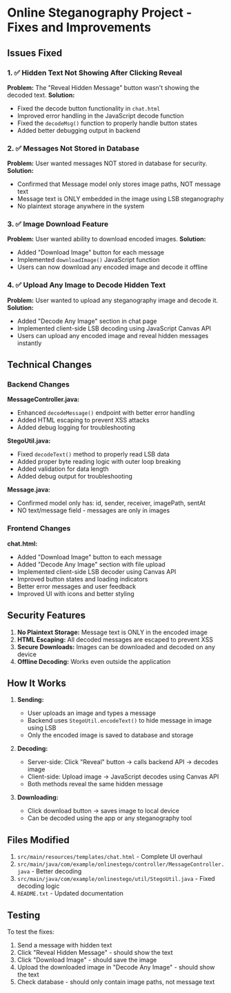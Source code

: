 # Online Steganography Project - Fixes and Improvements

## Issues Fixed

### 1. ✅ Hidden Text Not Showing After Clicking Reveal
**Problem:** The "Reveal Hidden Message" button wasn't showing the decoded text.
**Solution:**
- Fixed the decode button functionality in `chat.html`
- Improved error handling in the JavaScript decode function
- Fixed the `decodeMsg()` function to properly handle button states
- Added better debugging output in backend

### 2. ✅ Messages Not Stored in Database
**Problem:** User wanted messages NOT stored in database for security.
**Solution:**
- Confirmed that Message model only stores image paths, NOT message text
- Message text is ONLY embedded in the image using LSB steganography
- No plaintext storage anywhere in the system

### 3. ✅ Image Download Feature
**Problem:** User wanted ability to download encoded images.
**Solution:**
- Added "Download Image" button for each message
- Implemented `downloadImage()` JavaScript function
- Users can now download any encoded image and decode it offline

### 4. ✅ Upload Any Image to Decode Hidden Text
**Problem:** User wanted to upload any steganography image and decode it.
**Solution:**
- Added "Decode Any Image" section in chat page
- Implemented client-side LSB decoding using JavaScript Canvas API
- Users can upload any encoded image and reveal hidden messages instantly

## Technical Changes

### Backend Changes

**MessageController.java:**
- Enhanced `decodeMessage()` endpoint with better error handling
- Added HTML escaping to prevent XSS attacks
- Added debug logging for troubleshooting

**StegoUtil.java:**
- Fixed `decodeText()` method to properly read LSB data
- Added proper byte reading logic with outer loop breaking
- Added validation for data length
- Added debug output for troubleshooting

**Message.java:**
- Confirmed model only has: id, sender, receiver, imagePath, sentAt
- NO text/message field - messages are only in images

### Frontend Changes

**chat.html:**
- Added "Download Image" button to each message
- Added "Decode Any Image" section with file upload
- Implemented client-side LSB decoder using Canvas API
- Improved button states and loading indicators
- Better error messages and user feedback
- Improved UI with icons and better styling

## Security Features

1. **No Plaintext Storage:** Message text is ONLY in the encoded image
2. **HTML Escaping:** All decoded messages are escaped to prevent XSS
3. **Secure Downloads:** Images can be downloaded and decoded on any device
4. **Offline Decoding:** Works even outside the application

## How It Works

1. **Sending:**
   - User uploads an image and types a message
   - Backend uses `StegoUtil.encodeText()` to hide message in image using LSB
   - Only the encoded image is saved to database and storage

2. **Decoding:**
   - Server-side: Click "Reveal" button → calls backend API → decodes image
   - Client-side: Upload image → JavaScript decodes using Canvas API
   - Both methods reveal the same hidden message

3. **Downloading:**
   - Click download button → saves image to local device
   - Can be decoded using the app or any steganography tool

## Files Modified

1. `src/main/resources/templates/chat.html` - Complete UI overhaul
2. `src/main/java/com/example/onlinestego/controller/MessageController.java` - Better decoding
3. `src/main/java/com/example/onlinestego/util/StegoUtil.java` - Fixed decoding logic
4. `README.txt` - Updated documentation

## Testing

To test the fixes:
1. Send a message with hidden text
2. Click "Reveal Hidden Message" - should show the text
3. Click "Download Image" - should save the image
4. Upload the downloaded image in "Decode Any Image" - should show the text
5. Check database - should only contain image paths, not message text

